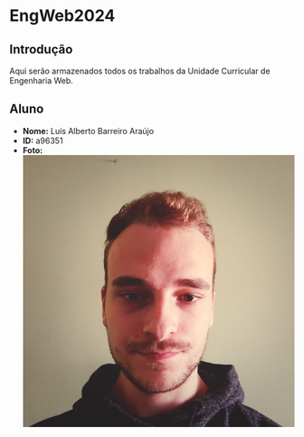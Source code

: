 # EngWeb2024

## Introdução 
Aqui serão armazenados todos os trabalhos da Unidade Curricular de Engenharia Web.

## Aluno

- **Nome:** Luís Alberto Barreiro Araújo
- **ID:** a96351
- **Foto:** ![Fotografia do aluno](myfoto.jpeg)
